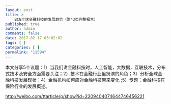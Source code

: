 ```yaml
---
layout: post
title: >
    BCG全球金融科技的发展趋势（附43页完整报告）
published: true
author: admin
comments: false
date: 2017-02-17 03:02:02
tags: [ ]
categories: [ ]
permalink: "11594"
---
```

本文分享5个议题：1）当我们讲金融科技时，人工智能，大数据，互联技术，分布式技术及安全方面需要关注；2）技术在金融行业里扮演的角色；3）分析全球金融科技发展现状；4）金融机构如何应对金融科技带来变化 ;5）专题：金融科技在保险行业的发展概述。

http://weibo.com/ttarticle/p/show?id=2309404074644746456221



&nbsp;